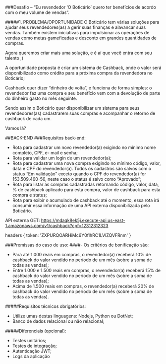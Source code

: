 ###Desafio – “Eu revendedor ‘O Boticário’ quero ter benefícios de acordo com o meu volume de vendas”.

#####1. PROBLEMA/OPORTUNIDADE
O Boticário tem várias soluções para ajudar seus revendedores(as) a gerir suas finanças e
alavancar suas vendas. Também existem iniciativas para impulsionar as operações de vendas
como metas gameficadas e desconto em grandes quantidades de compras.

Agora queremos criar mais uma solução, e é aí que você entra com seu talento ;)

A oportunidade proposta é criar um sistema de Cashback, onde o valor será disponibilizado
como crédito para a próxima compra da revendedora no Boticário;

Cashback quer dizer “dinheiro de volta”, e funciona de forma simples: o revendedor faz uma
compra e seu benefício vem com a devolução de parte do dinheiro gasto no mês seguinte.

Sendo assim o Boticário quer disponibilizar um sistema para seus revendedores(as)
cadastrarem suas compras e acompanhar o retorno de cashback de cada um.

Vamos lá?

##BACK-END
###Requisitos back-end:

- Rota para cadastrar um novo revendedor(a) exigindo no mínimo nome completo, CPF,
e- mail e senha;
- Rota para validar um login de um revendedor(a);
- Rota para cadastrar uma nova compra exigindo no mínimo código, valor, data e CPF do
revendedor(a). Todos os cadastros são salvos com o status “Em validação” exceto
quando o CPF do revendedor(a) for 153.509.460-56, neste caso o status é salvo como
“Aprovado”;
- Rota para listar as compras cadastradas retornando código, valor, data, % de cashback
aplicado para esta compra, valor de cashback para esta compra e status;
- Rota para exibir o acumulado de cashback até o momento, essa rota irá consumir essa
informação de uma API externa disponibilizada pelo Boticário.

API externa GET: https://mdaqk8ek5j.execute-api.us-east-1.amazonaws.com/v1/cashback?cpf=12312312323

headers { token: &#39;ZXPURQOARHiMc6Y0flhRC1LVlZQVFRnm&#39; }

###Premissas do caso de uso:
####- Os critérios de bonificação são:
- Para até 1.000 reais em compras, o revendedor(a) receberá 10% de cashback do
valor vendido no período de um mês (sobre a soma de todas as vendas);
- Entre 1.000 e 1.500 reais em compras, o revendedor(a) receberá 15% de cashback
do valor vendido no período de um mês (sobre a soma de todas as vendas);
- Acima de 1.500 reais em compras, o revendedor(a) receberá 20% de cashback do
valor vendido no período de um mês (sobre a soma de todas as vendas).

#####Requisitos técnicos obrigatórios:
- Utilize umas destas linguagens: Nodejs, Python ou DotNet;
- Banco de dados relacional ou não relacional;

#####Diferenciais (opcional):
- Testes unitários;
- Testes de integração;
- Autenticação JWT;
- Logs da aplicação